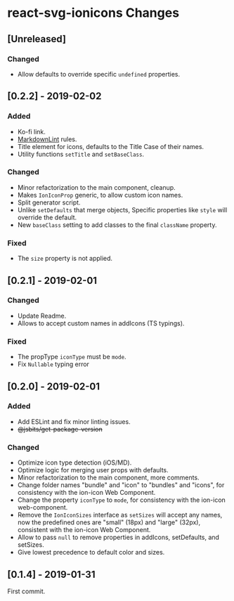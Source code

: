 # react-svg-ionicons Changes

## \[Unreleased]

### Changed

- Allow defaults to override specific `undefined` properties.

## \[0.2.2] - 2019-02-02

### Added

- Ko-fi link.
- [MarkdownLint](https://www.npmjs.com/package/markdownlint) rules.
- Title element for icons, defaults to the Title Case of their names.
- Utility functions `setTitle` and `setBaseClass`.

### Changed

- Minor refactorization to the main component, cleanup.
- Makes `IonIconProp` generic, to allow custom icon names.
- Split generator script.
- Unlike `setDefaults` that merge objects, Specific properties like `style` will override the default.
- New `baseClass` setting to add classes to the final `className` property.

### Fixed

- The `size` property is not applied.

## \[0.2.1] - 2019-02-01

### Changed

- Update Readme.
- Allows to accept custom names in addIcons (TS typings).

### Fixed

- The propType `iconType` must be `mode`.
- Fix `Nullable` typing error

## \[0.2.0] - 2019-02-01

### Added

- Add ESLint and fix minor linting issues.
- ~~@jsbits/get-package-version~~

### Changed

- Optimize icon type detection (iOS/MD).
- Optimize logic for merging user props with defaults.
- Minor refactorization to the main component, more comments.
- Change folder names "bundle" and "icon" to "bundles" and "icons", for consistency with the ion-icon Web Component.
- Change the property `iconType` to `mode`, for consistency with the ion-icon web-component.
- Remove the `IonIconSizes` interface as `setSizes` will accept any names, now the predefined ones are "small" (18px) and "large" (32px), consistent with the ion-icon Web Component.
- Allow to pass `null` to remove properties in addIcons, setDefaults, and setSizes.
- Give lowest precedence to default color and sizes.

## \[0.1.4] - 2019-01-31

First commit.
